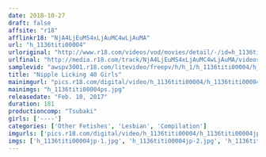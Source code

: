 ```yaml
---
date: 2018-10-27
draft: false
affsite: "r18"
afflinkr18: "NjA4LjEuMS4xLjAuMC4wLjAuMA"
url: "h_1136titi00004"
urloriginal: "http://www.r18.com/videos/vod/movies/detail/-/id=h_1136titi00004"
urlfinal: "http://media.r18.com/track/NjA4LjEuMS4xLjAuMC4wLjAuMA/videos/vod/movies/detail/-/id=h_1136titi00004"
samplevid: "awspv3001.r18.com/litevideo/freepv/h/h_1/h_1136titi00004/h_1136titi00004_dmb_w.mp4"
title: "Nipple Licking 40 Girls"
mainimgurl: "pics.r18.com/digital/video/h_1136titi00004/h_1136titi00004ps.jpg"
mainimgs: "h_1136titi00004ps.jpg"
releasedate: "Feb. 10, 2017"
duration: 181
productioncomp: "Tsubaki"
girls: ['----']
categories: ['Other Fetishes', 'Lesbian', 'Compilation']
imgurls: ['pics.r18.com/digital/video/h_1136titi00004/h_1136titi00004jp-1.jpg', 'pics.r18.com/digital/video/h_1136titi00004/h_1136titi00004jp-2.jpg', 'pics.r18.com/digital/video/h_1136titi00004/h_1136titi00004jp-3.jpg', 'pics.r18.com/digital/video/h_1136titi00004/h_1136titi00004jp-4.jpg', 'pics.r18.com/digital/video/h_1136titi00004/h_1136titi00004jp-5.jpg', 'pics.r18.com/digital/video/h_1136titi00004/h_1136titi00004jp-6.jpg', 'pics.r18.com/digital/video/h_1136titi00004/h_1136titi00004jp-7.jpg', 'pics.r18.com/digital/video/h_1136titi00004/h_1136titi00004jp-8.jpg', 'pics.r18.com/digital/video/h_1136titi00004/h_1136titi00004jp-9.jpg', 'pics.r18.com/digital/video/h_1136titi00004/h_1136titi00004jp-10.jpg', 'pics.r18.com/digital/video/h_1136titi00004/h_1136titi00004jp-11.jpg', 'pics.r18.com/digital/video/h_1136titi00004/h_1136titi00004jp-12.jpg', 'pics.r18.com/digital/video/h_1136titi00004/h_1136titi00004jp-13.jpg', 'pics.r18.com/digital/video/h_1136titi00004/h_1136titi00004jp-14.jpg', 'pics.r18.com/digital/video/h_1136titi00004/h_1136titi00004jp-15.jpg', 'pics.r18.com/digital/video/h_1136titi00004/h_1136titi00004jp-16.jpg', 'pics.r18.com/digital/video/h_1136titi00004/h_1136titi00004jp-17.jpg', 'pics.r18.com/digital/video/h_1136titi00004/h_1136titi00004jp-18.jpg', 'pics.r18.com/digital/video/h_1136titi00004/h_1136titi00004jp-19.jpg', 'pics.r18.com/digital/video/h_1136titi00004/h_1136titi00004jp-20.jpg']
imgs: ['h_1136titi00004jp-1.jpg', 'h_1136titi00004jp-2.jpg', 'h_1136titi00004jp-3.jpg', 'h_1136titi00004jp-4.jpg', 'h_1136titi00004jp-5.jpg', 'h_1136titi00004jp-6.jpg', 'h_1136titi00004jp-7.jpg', 'h_1136titi00004jp-8.jpg', 'h_1136titi00004jp-9.jpg', 'h_1136titi00004jp-10.jpg', 'h_1136titi00004jp-11.jpg', 'h_1136titi00004jp-12.jpg', 'h_1136titi00004jp-13.jpg', 'h_1136titi00004jp-14.jpg', 'h_1136titi00004jp-15.jpg', 'h_1136titi00004jp-16.jpg', 'h_1136titi00004jp-17.jpg', 'h_1136titi00004jp-18.jpg', 'h_1136titi00004jp-19.jpg', 'h_1136titi00004jp-20.jpg']
---
```

